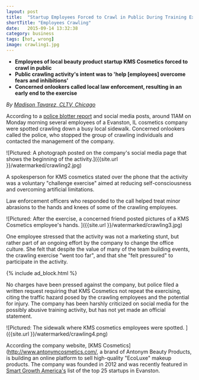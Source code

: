 ```yaml
---
layout: post
title:  "Startup Employees Forced to Crawl in Public During Training Exercise"
shortTitle: "Employees Crawling"
date:   2015-09-14 13:32:38
category: business
tags: [hot, wrong]
image: crawling1.jpg
---
```


- __Employees of local beauty product startup KMS Cosmetics forced to crawl in public__
- __Public crawling activity's intent was to 'help [employees] overcome fears and inhibitions'__
- __Concerned onlookers called local law enforcement, resulting in an early end to the exercise__

*By [Madison Tavarez, CLTV, Chicago](https://www.facebook.com/profile.php?id=100010219808834)*

According to a [police blotter report](http://patch.com/illinois/evanston/police-fire) and social media posts, around
11AM on Monday morning several employees of a Evanston, IL cosmetics company
were spotted crawling down a busy local sidewalk.  Concerned onlookers
called the police, who stopped the group of crawling individuals and contacted
the management of the company.

![Pictured: A photograph posted on the company's social media page that shows
the beginning of the activity.]({{site.url }}/watermarked/crawling2.jpg)

A spokesperson for KMS cosmetics stated over the phone that the activity was a
voluntary "challenge exercise" aimed at reducing self-consciousness and
overcoming artificial limitations.  

Law enforcement officers who responded to the call helped treat minor
abrasions to the hands and knees of some of the crawling employees.

![Pictured: After the exercise, a concerned friend posted pictures of a KMS
Cosmetics employee's hands. ]({{site.url }}/watermarked/crawling3.jpg)

One employee stressed that the activity was not a marketing stunt, but rather
part of an ongoing effort by the company to change the office culture.  She felt
that despite the value of many of the team building events, the crawling exercise
"went too far", and that she "felt pressured" to participate in the activity.

{% include ad_block.html %}

No charges have been pressed against the company, but police filed a written request 
requiring that KMS Cosmetics not repeat the exercising, citing the traffic hazard posed by the
crawling employees and the potential for injury.  The company has been harshly
criticized on social media for the possibly abusive training activity, but has
not yet made an official statement. 

![Pictured: The sidewalk where KMS cosmetics employees were spotted. ]({{site.url }}/watermarked/crawling4.png)

According the company website, [KMS Cosmetics](http://www.antonymcosmetics.com/, a brand of Antonym Beauty
Products, is building an online platform to sell high-quality "EcoLuxe" makeup
products.  The company was founded in 2012 and was recently featured in [Smart
Growth America's](http://www.smartgrowthamerica.org/) list of the top 25 startups in Evanston.  


